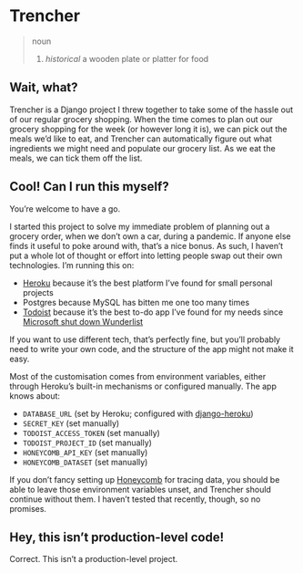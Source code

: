 # Trencher

> noun
> 
> 1. _historical_ a wooden plate or platter for food

## Wait, what?

Trencher is a Django project I threw together to take some of the hassle out of our regular grocery shopping.
When the time comes to plan out our grocery shopping for the week (or however long it is), we can pick out the meals we’d like to eat, and Trencher can automatically figure out what ingredients we might need and populate our grocery list.
As we eat the meals, we can tick them off the list.

## Cool! Can I run this myself?

You’re welcome to have a go.

I started this project to solve my immediate problem of planning out a grocery order, when we don’t own a car, during a pandemic.
If anyone else finds it useful to poke around with, that’s a nice bonus.
As such, I haven’t put a whole lot of thought or effort into letting people swap out their own technologies.
I’m running this on:

* [Heroku][] because it’s the best platform I’ve found for small personal projects
* Postgres because MySQL has bitten me one too many times
* [Todoist][] because it’s the best to-do app I’ve found for my needs since [Microsoft shut down Wunderlist][wunderlist]

If you want to use different tech, that’s perfectly fine, but you’ll probably need to write your own code, and the structure of the app might not make it easy.

[Heroku]: https://www.heroku.com
[Todoist]: https://todoist.com/
[wunderlist]: https://www.cnet.com/news/microsoft-to-replace-wunderlist-with-to-do-in-may-2020/

Most of the customisation comes from environment variables, either through Heroku’s built-in mechanisms or configured manually.
The app knows about:

* `DATABASE_URL` (set by Heroku; configured with [django-heroku][])
* `SECRET_KEY` (set manually)
* `TODOIST_ACCESS_TOKEN` (set manually)
* `TODOIST_PROJECT_ID` (set manually)
* `HONEYCOMB_API_KEY` (set manually)
* `HONEYCOMB_DATASET` (set manually)

If you don’t fancy setting up [Honeycomb][] for tracing data, you should be able to leave those environment variables unset, and Trencher should continue without them. I haven’t tested that recently, though, so no promises.

[django-heroku]: https://pypi.org/project/django-heroku/
[Honeycomb]: https://www.honeycomb.io

## Hey, this isn’t production-level code!

Correct.
This isn’t a production-level project.